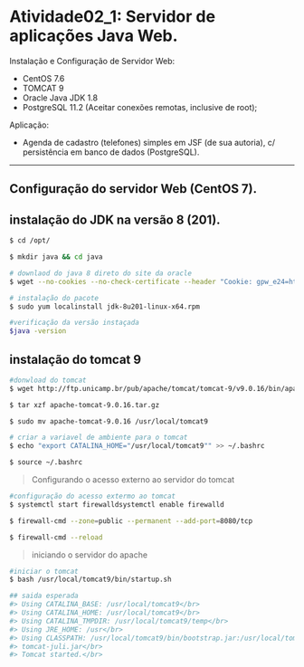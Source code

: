 # Atividade02_1: Servidor de aplicações Java Web.

Instalação e Configuração de Servidor Web:

-   CentOS 7.6
-   TOMCAT 9
-   Oracle Java JDK 1.8
-   PostgreSQL 11.2 (Aceitar conexões remotas, inclusive de root);

Aplicação:

-   Agenda de cadastro (telefones) simples em JSF (de sua autoria), c/ persistência em banco de dados (PostgreSQL).

---

## Configuração do servidor Web (CentOS 7).

## **instalação do JDK na versão 8 (201).**

```sh
$ cd /opt/

$ mkdir java && cd java

# downlaod do java 8 direto do site da oracle
$ wget --no-cookies --no-check-certificate --header "Cookie: gpw_e24=http%3A%2F%2Fwww.oracle.com%2F; oraclelicense=accept-securebackup-cookie" "https://download.oracle.com/otn-pub/java/jdk/8u201-b09/42970487e3af4f5aa5bca3f542482c60/jdk-8u201-linux-x64.rpm"

# instalação do pacote
$ sudo yum localinstall jdk-8u201-linux-x64.rpm

#verificação da versão instaçada
$java -version
```

## **instalação do tomcat 9**

```sh
#donwload do tomcat
$ wget http://ftp.unicamp.br/pub/apache/tomcat/tomcat-9/v9.0.16/bin/apache-tomcat-9.0.16.tar.gz

$ tar xzf apache-tomcat-9.0.16.tar.gz

$ sudo mv apache-tomcat-9.0.16 /usr/local/tomcat9

# criar a variavel de ambiente para o tomcat
$ echo "export CATALINA_HOME="/usr/local/tomcat9"" >> ~/.bashrc

$ source ~/.bashrc
```

> Configurando o acesso externo ao servidor do tomcat

```sh
#configuração do acesso extermo ao tomcat
$ systemctl start firewalldsystemctl enable firewalld

$ firewall-cmd --zone=public --permanent --add-port=8080/tcp

$ firewall-cmd --reload
```

> iniciando o servidor do apache

```sh
#iniciar o tomcat
$ bash /usr/local/tomcat9/bin/startup.sh

## saida esperada
#> Using CATALINA_BASE: /usr/local/tomcat9</br>
#> Using CATALINA_HOME: /usr/local/tomcat9</br>
#> Using CATALINA_TMPDIR: /usr/local/tomcat9/temp</br>
#> Using JRE_HOME: /usr</br>
#> Using CLASSPATH: /usr/local/tomcat9/bin/bootstrap.jar:/usr/local/tomcat9/bin/</br>
#> tomcat-juli.jar</br>
#> Tomcat started.</br>
```
